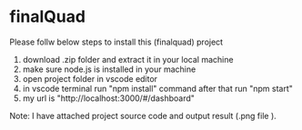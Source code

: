 # finalQuad

Please follw below steps to install this (finalquad) project
1. download .zip folder and extract it in your local machine
2. make sure node.js is installed in your machine
3. open project folder in vscode editor
4. in vscode terminal run "npm install" command after that run "npm start"
5. my url is "http://localhost:3000/#/dashboard"

Note:
I have attached project source code and output result (.png file ). 
